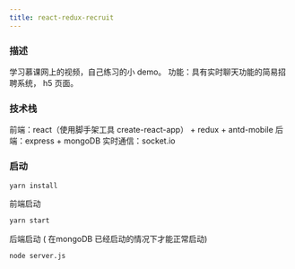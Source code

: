 ```yaml
---
title: react-redux-recruit
---
```


### 描述
学习慕课网上的视频，自己练习的小 demo。
功能：具有实时聊天功能的简易招聘系统， h5 页面。

### 技术栈
前端：react（使用脚手架工具 create-react-app） + redux + antd-mobile
后端：express + mongoDB
实时通信：socket.io

### 启动
``` bash
yarn install
```
前端启动
``` bash
yarn start
```
后端启动 ( 在mongoDB 已经启动的情况下才能正常启动)
``` bash
node server.js
```

